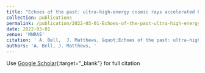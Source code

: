 ```yaml
---
title: "Echoes of the past: ultra-high-energy cosmic rays accelerated by radio galaxies, scattered by starburst galaxies"
collection: publications
permalink: /publication/2022-03-01-Echoes-of-the-past-ultra-high-energy-cosmic-rays-accelerated-by-radio-galaxies-scattered-by-starburst-galaxies
date: 2022-03-01
venue: 'MNRAS'
citation: ' A. Bell,  J. Matthews, &quot;Echoes of the past: ultra-high-energy cosmic rays accelerated by radio galaxies, scattered by starburst galaxies.&quot; MNRAS, 2022.'
authors: 'A. Bell, J. Matthews, '
---
```

Use [Google Scholar](https://scholar.google.com/scholar?q=Echoes+of+the+past:+ultra+high+energy+cosmic+rays+accelerated+by+radio+galaxies,+scattered+by+starburst+galaxies){:target="_blank"} for full citation